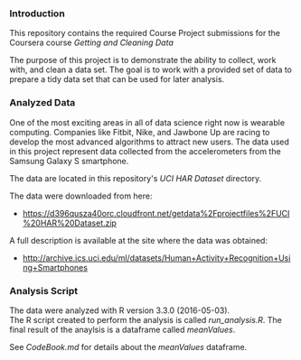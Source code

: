 ### Introduction
This repository contains the required Course Project submissions for the Coursera course *Getting and Cleaning Data*

The purpose of this project is to demonstrate the ability to collect, work with, and clean a data set. 
The goal is to work with a provided set of data to prepare a tidy data set that can be used for later analysis.

### Analyzed Data
One of the most exciting areas in all of data science right now is wearable computing. Companies like Fitbit, Nike, and Jawbone Up are racing to develop the most advanced algorithms to attract new users. The data used in this project represent data collected from the accelerometers from the Samsung Galaxy S smartphone. 

The data are located in this repository's *UCI HAR Dataset* directory.

The data were downloaded from here:
* https://d396qusza40orc.cloudfront.net/getdata%2Fprojectfiles%2FUCI%20HAR%20Dataset.zip

A full description is available at the site where the data was obtained:
* http://archive.ics.uci.edu/ml/datasets/Human+Activity+Recognition+Using+Smartphones

### Analysis Script
The data were analyzed with R version 3.3.0 (2016-05-03).  
The R script created to perform the analysis is called *run_analysis.R*.
The final result of the anaylsis is a dataframe called *meanValues*.

See *CodeBook.md* for details about the *meanValues* dataframe.
